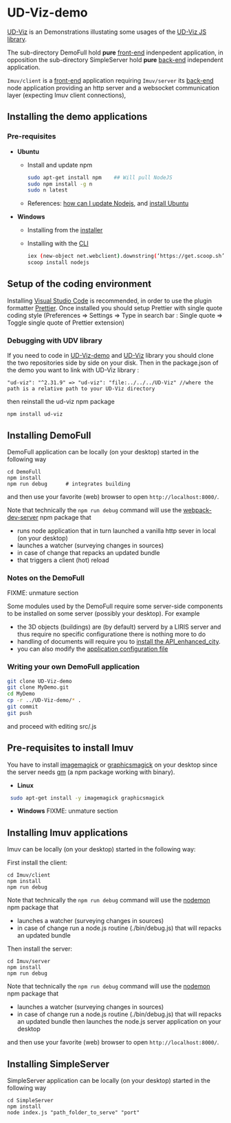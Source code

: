 # UD-Viz-demo
[UD-Viz](https://github.com/VCityTeam/UD-Viz/) is an 
Demonstrations illustating some usages of the [UD-Viz JS library](https://github.com/VCityTeam/UD-Viz/).

The sub-directory DemoFull hold **pure** [front-end](https://en.wikipedia.org/wiki/Front_end_and_back_end) indenpedent application, in opposition the sub-directory SimpleServer hold **pure** [back-end](https://en.wikipedia.org/wiki/Front_end_and_back_end) independent application.

`Imuv/client` is a [front-end](https://en.wikipedia.org/wiki/Front_end_and_back_end) application requiring `Imuv/server`
its [back-end](https://en.wikipedia.org/wiki/Front_end_and_back_end) node application providing an http server and a websocket communication layer (expecting Imuv client connections),

## Installing the demo applications
### Pre-requisites

* **Ubuntu**

  * Install and update npm

    ```bash
    sudo apt-get install npm    ## Will pull NodeJS
    sudo npm install -g n     
    sudo n latest
    ```

  * References: [how can I update Nodejs](https://askubuntu.com/questions/426750/how-can-i-update-my-nodejs-to-the-latest-version), and [install Ubuntu](http://www.hostingadvice.com/how-to/install-nodejs-ubuntu-14-04/#ubuntu-package-manager)

* **Windows**
  
  * Installing from the [installer](https://nodejs.org/en/download/)
  * Installing with the [CLI](https://en.wikipedia.org/wiki/Command-line_interface)

    ```bash
    iex (new-object net.webclient).downstring(‘https://get.scoop.sh’)
    scoop install nodejs
    ```

## Setup of the coding environment

Installing [Visual Studio Code](https://code.visualstudio.com/) is recommended, in order to use the plugin formatter [Prettier](https://marketplace.visualstudio.com/items?itemName=esbenp.prettier-vscode). Once installed you should setup Prettier with single quote coding style (Preferences => Settings => Type in search bar : Single quote => Toggle single quote of Prettier extension)

### Debugging with UDV library

If you need to code in [UD-Viz-demo](https://github.com/VCityTeam/UD-Viz-demo) and [UD-Viz](https://github.com/VCityTeam/UD-Viz) library you should clone the two repositories side by side on your disk. Then in the package.json of the demo you want to link with UD-Viz library :

```
"ud-viz": "^2.31.9" => "ud-viz": "file:../../../UD-Viz" //where the path is a relative path to your UD-Viz directory
```

then reinstall the ud-viz npm package

```
npm install ud-viz
```

## Installing DemoFull

DemoFull application can be locally (on your desktop) started in the following way
```
cd DemoFull
npm install
npm run debug      # integrates building
```
and then use your favorite (web) browser to open
`http://localhost:8000/`.

Note that technically the `npm run debug` command will use the [webpack-dev-server](https://github.com/webpack/webpack-dev-server) npm package that
 - runs node application that in turn launched a vanilla http sever in local (on your desktop) 
 - launches a watcher (surveying changes in sources)
 - in case of change that repacks an updated bundle
 - that triggers a client (hot) reload 

### Notes on the DemoFull
FIXME: unmature section

Some modules used by the DemoFull require some server-side components to be installed on
some server (possibly your desktop). For example
 * the 3D objects (buildings) are (by default) serverd by a LIRIS server
   and thus require no specific configuratione there is nothing more to do
 * handling of documents will require you to [install the API_enhanced_city](https://github.com/VCityTeam/UD-Serv/blob/master/API_Enhanced_City/INSTALL.md).
 * you can also modify the [application configuration file](DemoFull/assets/config/config.json)

### Writing your own DemoFull application
```bash
git clone UD-Viz-demo
git clone MyDemo.git
cd MyDemo
cp -r ../UD-Viz-demo/* .
git commit
git push
```
and proceed with editing src/<FIXME>.js

## Pre-requisites to install Imuv
You have to install [imagemagick](https://imagemagick.org/index.php) or [graphicsmagick](http://www.graphicsmagick.org/) on your desktop since the server needs [gm](https://www.npmjs.com/package/gm?activeTab=readme) (a npm package working with binary).

* **Linux**
```bash
 sudo apt-get install -y imagemagick graphicsmagick
```
* **Windows**
FIXME: unmature section

## Installing Imuv applications

Imuv can be locally (on your desktop) started in the following way:

First install the client:
```
cd Imuv/client
npm install
npm run debug
```

Note that technically the `npm run debug` command will use the [nodemon](https://www.npmjs.com/package/nodemon) npm package that
- launches a watcher (surveying changes in sources)
- in case of change run a node.js routine (./bin/debug.js) that will repacks an updated bundle

Then install the server:

```
cd Imuv/server
npm install
npm run debug
```

Note that technically the `npm run debug` command will use the [nodemon](https://www.npmjs.com/package/nodemon) npm package that
- launches a watcher (surveying changes in sources)
- in case of change run a node.js routine (./bin/debug.js) that will repacks an updated bundle then launches the node.js server application on your desktop

and then use your favorite (web) browser to open
`http://localhost:8000/`.

## Installing SimpleServer

SimpleServer application can be locally (on your desktop) started in the following way
```
cd SimpleServer
npm install
node index.js "path_folder_to_serve" "port"
```

